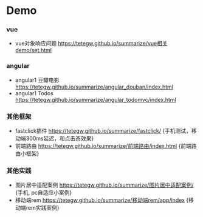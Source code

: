 # Demo
### vue

- vue对象响应问题 https://tetegw.github.io/summarize/vue相关demo/set.html



### angular

- angular1 豆瓣电影 https://tetegw.github.io/summarize/angular_douban/index.html
- angular1 Todos https://tetegw.github.io/summarize/angular_todomvc/index.html



### 其他框架

- fastclick插件  https://tetegw.github.io/summarize/fastclick/   {手机测试，移动端300ms延迟，和点击态效果}
- 前端路由  https://tetegw.github.io/summarize/前端路由/index.html {前端路由小框架}



### 其他实践

- 图片居中适配案例 https://tetegw.github.io/summarize/图片居中适配案例/ {手机, pc自适应小案例}
- 移动端rem https://tetegw.github.io/summarize/移动端rem/app/index {移动端rem实践案例}